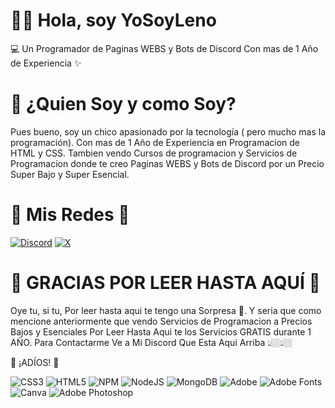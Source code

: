 <h1>👋🏼 Hola, soy YoSoyLeno</h1>

<p>💻 Un Programador de Paginas WEBS y Bots de Discord Con mas de 1 Año de Experiencia ✨</p>

<h1>📜 ¿Quien Soy y como Soy?</h1>

<p>Pues bueno, soy un chico apasionado por la tecnología ( pero mucho mas la programación). Con mas de 1 Año de Experiencia en Programacion de HTML y CSS. Tambien vendo Cursos de programacion y Servicios de Programacion donde te creo Paginas WEBS y Bots de Discord por un Precio Super Bajo y Super Esencial.</p>

<h1>💙 Mis Redes 💚</h1>

[![Discord](https://img.shields.io/badge/Discord-%237289DA.svg?logo=discord&logoColor=white)](https://discord.gg/https://discord.gg/BwqdVWCtCk) [![X](https://img.shields.io/badge/X-black.svg?logo=X&logoColor=white)](https://x.com/https://twitter.com/YoSoyLeno_)

<h1>💖 GRACIAS POR LEER HASTA AQUÍ 💖</h1>

<p>Oye tu, si tu, Por leer hasta aqui te tengo una Sorpresa 🤯. Y seria que como mencione anteriormente que vendo Servicios de Programacion a Precios Bajos y Esenciales Por Leer Hasta Aqui te los Servicios GRATIS durante 1 AÑO. Para Contactarme Ve a Mi Discord Que Esta Aqui Arriba 👆🏼👆🏼</p>

<p>💖 ¡ADÍOS! 💖</p>

![CSS3](https://img.shields.io/badge/css3-%231572B6.svg?style=for-the-badge&logo=css3&logoColor=white) ![HTML5](https://img.shields.io/badge/html5-%23E34F26.svg?style=for-the-badge&logo=html5&logoColor=white) ![NPM](https://img.shields.io/badge/NPM-%23CB3837.svg?style=for-the-badge&logo=npm&logoColor=white) ![NodeJS](https://img.shields.io/badge/node.js-6DA55F?style=for-the-badge&logo=node.js&logoColor=white) ![MongoDB](https://img.shields.io/badge/MongoDB-%234ea94b.svg?style=for-the-badge&logo=mongodb&logoColor=white) ![Adobe](https://img.shields.io/badge/adobe-%23FF0000.svg?style=for-the-badge&logo=adobe&logoColor=white) ![Adobe Fonts](https://img.shields.io/badge/Adobe%20Fonts-000B1D.svg?style=for-the-badge&logo=Adobe%20Fonts&logoColor=white) ![Canva](https://img.shields.io/badge/Canva-%2300C4CC.svg?style=for-the-badge&logo=Canva&logoColor=white) ![Adobe Photoshop](https://img.shields.io/badge/adobe%20photoshop-%2331A8FF.svg?style=for-the-badge&logo=adobe%20photoshop&logoColor=white)

